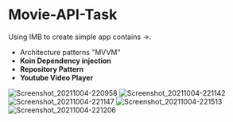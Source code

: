 # Movie-API-Task
Using IMB to create simple app contains ->.
<ul>
  <li>Architecture patterns "MVVM"</li>
  <li><b>Koin Dependency injection</b></li>
  <li><b>Repository Pattern</b></li>
  <li><b>Youtube Video Player</b></li>
</ul>

![Screenshot_20211004-220958](https://user-images.githubusercontent.com/48160574/135918626-89655fad-b5e9-4707-a8d5-77f70972298a.jpg)
![Screenshot_20211004-221142](https://user-images.githubusercontent.com/48160574/135918665-b1ae58cd-c404-44fa-870b-94e33a6e5743.jpg)
![Screenshot_20211004-221147](https://user-images.githubusercontent.com/48160574/135918687-99cb0f13-a31e-4827-b79b-f1e178cdfc9c.jpg)
![Screenshot_20211004-221513](https://user-images.githubusercontent.com/48160574/135918706-3585df9d-2055-481f-86db-cf0030f33db2.jpg)
![Screenshot_20211004-221206](https://user-images.githubusercontent.com/48160574/135918722-7c2e5ccd-df29-49fe-a603-150940d66b5e.jpg)
